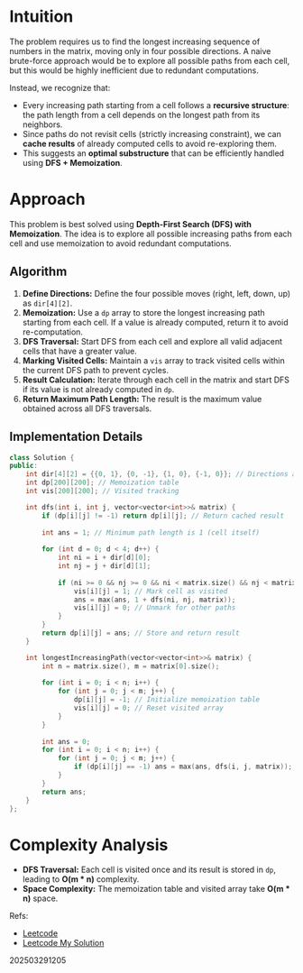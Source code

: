 # Intuition
The problem requires us to find the longest increasing sequence of numbers in the matrix, moving only in four possible directions. A naive brute-force approach would be to explore all possible paths from each cell, but this would be highly inefficient due to redundant computations. 

Instead, we recognize that:
- Every increasing path starting from a cell follows a **recursive structure**: the path length from a cell depends on the longest path from its neighbors.
- Since paths do not revisit cells (strictly increasing constraint), we can **cache results** of already computed cells to avoid re-exploring them.
- This suggests an **optimal substructure** that can be efficiently handled using **DFS + Memoization**.

# Approach
This problem is best solved using **Depth-First Search (DFS) with Memoization**. The idea is to explore all possible increasing paths from each cell and use memoization to avoid redundant computations.

## Algorithm
1. **Define Directions:** Define the four possible moves (right, left, down, up) as `dir[4][2]`.
2. **Memoization:** Use a `dp` array to store the longest increasing path starting from each cell. If a value is already computed, return it to avoid re-computation.
3. **DFS Traversal:** Start DFS from each cell and explore all valid adjacent cells that have a greater value.
4. **Marking Visited Cells:** Maintain a `vis` array to track visited cells within the current DFS path to prevent cycles.
5. **Result Calculation:** Iterate through each cell in the matrix and start DFS if its value is not already computed in `dp`.
6. **Return Maximum Path Length:** The result is the maximum value obtained across all DFS traversals.

## Implementation Details
```cpp
class Solution {
public:
    int dir[4][2] = {{0, 1}, {0, -1}, {1, 0}, {-1, 0}}; // Directions array
    int dp[200][200]; // Memoization table
    int vis[200][200]; // Visited tracking

    int dfs(int i, int j, vector<vector<int>>& matrix) {
        if (dp[i][j] != -1) return dp[i][j]; // Return cached result
        
        int ans = 1; // Minimum path length is 1 (cell itself)
        
        for (int d = 0; d < 4; d++) {
            int ni = i + dir[d][0];
            int nj = j + dir[d][1];
            
            if (ni >= 0 && nj >= 0 && ni < matrix.size() && nj < matrix[0].size() && matrix[ni][nj] > matrix[i][j] && !vis[ni][nj]) {
                vis[i][j] = 1; // Mark cell as visited
                ans = max(ans, 1 + dfs(ni, nj, matrix));
                vis[i][j] = 0; // Unmark for other paths
            }
        }
        return dp[i][j] = ans; // Store and return result
    }

    int longestIncreasingPath(vector<vector<int>>& matrix) {
        int n = matrix.size(), m = matrix[0].size();
        
        for (int i = 0; i < n; i++) {
            for (int j = 0; j < m; j++) {
                dp[i][j] = -1; // Initialize memoization table
                vis[i][j] = 0; // Reset visited array
            }
        }
        
        int ans = 0;
        for (int i = 0; i < n; i++) {
            for (int j = 0; j < m; j++) {
                if (dp[i][j] == -1) ans = max(ans, dfs(i, j, matrix));
            }
        }
        return ans;
    }
};
```

# Complexity Analysis
- **DFS Traversal:** Each cell is visited once and its result is stored in `dp`, leading to **O(m * n)** complexity.
- **Space Complexity:** The memoization table and visited array take **O(m * n)** space.


Refs: 
- [Leetcode](https://leetcode.com/problems/longest-increasing-path-in-a-matrix/description)
- [Leetcode My Solution](https://leetcode.com/problems/longest-increasing-path-in-a-matrix/solutions/6591772/intuitive-approach-with-in-depth-explana-o8vj)


202503291205

